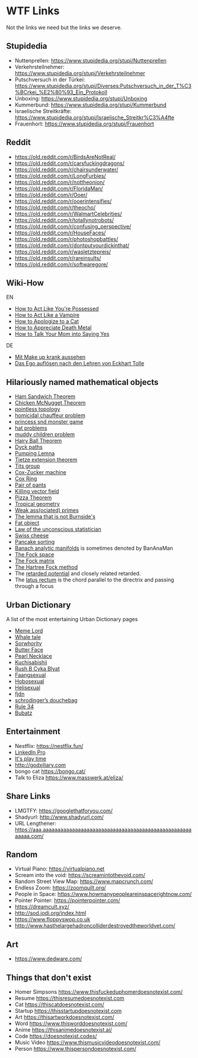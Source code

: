 # WTF Links

Not the links we need but the links we deserve.

## Stupidedia

- Nuttenprellen: <https://www.stupidedia.org/stupi/Nuttenprellen>
- Verkehrsteilnehmer: <https://www.stupidedia.org/stupi/Verkehrsteilnehmer>
- Putschversuch in der Türkei: <https://www.stupidedia.org/stupi/Diverses:Putschversuch_in_der_T%C3%BCrkei_%E2%80%93_Ein_Protokoll>
- Unboxing: <https://www.stupidedia.org/stupi/Unboxing>
- Kummerbund: <https://www.stupidedia.org/stupi/Kummerbund>
- Israelische Streitkräfte: <https://www.stupidedia.org/stupi/Israelische_Streitkr%C3%A4fte>
- Frauenhort: <https://www.stupidedia.org/stupi/Frauenhort>

## Reddit

- <https://old.reddit.com/r/BirdsAreNotReal/>
- <https://old.reddit.com/r/carsfuckingdragons/>
- <https://old.reddit.com/r/chairsunderwater/>
- <https://old.reddit.com/r/LongFurbies/>
- <https://old.reddit.com/r/nottheonion/>
- <https://old.reddit.com/r/FloridaMan/>
- <https://old.reddit.com/r/Ooer/>
- <https://old.reddit.com/r/ooerintensifies/>
- <https://old.reddit.com/r/theocho/>
- <https://old.reddit.com/r/WalmartCelebrities/>
- <https://old.reddit.com/r/totallynotrobots/>
- <https://old.reddit.com/r/confusing_perspective/>
- <https://old.reddit.com/r/HouseFaces/>
- <https://old.reddit.com/r/photoshopbattles/>
- <https://old.reddit.com/r/dontputyourdickinthat/>
- <https://old.reddit.com/r/wasletztepreis/>
- <https://old.reddit.com/r/rareinsults/>
- <https://old.reddit.com/r/softwaregore/>

## Wiki-How

EN

- [How to Act Like You're Possessed](https://www.wikihow-fun.com/Act-Like-You%27re-Possessed)
- [How to Act Like a Vampire](https://www.wikihow-fun.com/Act-Like-a-Vampire)
- [How to Apologize to a Cat](https://www.wikihow.com/Apologize-to-a-Cat)
- [How to Appreciate Death Metal](https://www.wikihow-fun.com/Appreciate-Death-Metal)
- [How to Talk Your Mom into Saying Yes](https://www.wikihow.com/Talk-Your-Mom-into-Saying-Yes)

DE

- [Mit Make up krank aussehen](https://de.wikihow.com/Mit-Make-up-krank-aussehen)
- [Das Ego auflösen nach den Lehren von Eckhart Tolle](https://de.wikihow.com/Das-Ego-aufl%C3%B6sen-nach-den-Lehren-von-Eckhart-Tolle)

## Hilariously named mathematical objects

- [Ham Sandwich Theorem](https://en.wikipedia.org/wiki/Ham_sandwich_theorem)
- [Chicken McNugget Theorem](https://en.wikipedia.org/wiki/Coin_problem#McNugget_numbers)
- [pointless topology](https://en.wikipedia.org/wiki/Pointless_topology)
- [homicidal chauffeur problem](https://en.wikipedia.org/wiki/Homicidal_chauffeur_problem)
- [princess snd monster game](https://en.wikipedia.org/wiki/Princess_and_monster_game)
- [hat problems](https://en.wikipedia.org/wiki/Induction_puzzles#Basic_Hat_Puzzle)
- [muddy children problem](https://en.wikipedia.org/wiki/Induction_puzzles#Muddy_Children_Puzzle)
- [Hairy Ball Theorem](https://en.wikipedia.org/wiki/Hairy_ball_theorem)
- [Dyck paths](https://en.wikipedia.org/wiki/Catalan_number)
- [Pumping Lemna](https://en.wikipedia.org/wiki/Pumping_lemma)
- [Tietze extension theorem](https://en.wikipedia.org/wiki/Tietze_extension_theorem)
- [Tits group](https://en.wikipedia.org/wiki/Tits_group)
- [Cox-Zucker machine](https://en.wikipedia.org/wiki/Cox%E2%80%93Zucker_machine)
- [Cox Ring](https://en.wikipedia.org/wiki/Cox_ring)
- [Pair of pants](https://en.m.wikipedia.org/wiki/Pair_of_pants_(mathematics))
- [Killing vector field](https://en.wikipedia.org/wiki/Killing_vector_field)
- [Pizza Theorem](https://en.wikipedia.org/wiki/Pizza_theorem)
- [Tropical geometry](https://en.wikipedia.org/wiki/Tropical_geometry)
- [Weak ass(ociated) primes](https://en.wikipedia.org/wiki/Associated_prime)
- [The lemma that is not Burnside's](https://en.wikipedia.org/wiki/Burnside%27s_lemma#History:_the_lemma_that_is_not_Burnside's)
- [Fat object](https://en.wikipedia.org/wiki/Fat_object_(geometry))
- [Law of the unconscious statistician](https://en.wikipedia.org/wiki/Law_of_the_unconscious_statistician)
- [Swiss cheese](https://en.wikipedia.org/wiki/Swiss_cheese_(mathematics))
- [Pancake sorting](https://en.wikipedia.org/wiki/Pancake_sorting)
- [Banach analytic manifolds](https://en.wikipedia.org/wiki/Banach_manifold) is sometimes denoted by BanAnaMan
- [The Fock space](https://en.wikipedia.org/wiki/Fock_space)
- [The Fock matrix](https://en.wikipedia.org/wiki/Fock_matrix)
- [The Hartree Fock method](https://en.wikipedia.org/wiki/Hartree%E2%80%93Fock_method)
- The [retarded potential](https://en.wikipedia.org/wiki/Retarded_potential?wprov=sfti1) and closely related retarded.
- The [latus rectum](https://en.m.wikipedia.org/wiki/Conic_section#Conic_parameters) is the chord parallel to the directrix and passing through a focus

## Urban Dictionary

A list of the most entertaining Urban Dictionary pages

- [Meme Lord](https://www.urbandictionary.com/define.php?term=Meme%20Lord "https://www.urbandictionary.com/define.php?term=Meme%20Lord")
- [Whale tale](https://www.urbandictionary.com/define.php?term=whale+tale "https://www.urbandictionary.com/define.php?term=whale+tale")
- [Sorwhority](https://www.urbandictionary.com/define.php?term=sorwhority "https://www.urbandictionary.com/define.php?term=sorwhority")
- [Butter Face](https://www.urbandictionary.com/define.php?term=butter%20face "https://www.urbandictionary.com/define.php?term=butter%20face")
- [Pearl Necklace](https://www.urbandictionary.com/define.php?term=pearl%20necklace "https://www.urbandictionary.com/define.php?term=pearl%20necklace")
- [Kuchisabishii](https://www.urbandictionary.com/define.php?term=kuchisabishii "https://www.urbandictionary.com/define.php?term=kuchisabishii")
- [Rush B Cyka Blyat](https://www.urbandictionary.com/define.php?term=Rush%20B%20Cyka%20Blyat "https://www.urbandictionary.com/define.php?term=Rush%20B%20Cyka%20Blyat")
- [Faangsexual](https://www.urbandictionary.com/define.php?term=Faangsexual "https://www.urbandictionary.com/define.php?term=Faangsexual")
- [Hobosexual](https://www.urbandictionary.com/define.php?term=Hobosexual "https://www.urbandictionary.com/define.php?term=Hobosexual")
- [Helisexual](https://www.urbandictionary.com/define.php?term=helisexual "https://www.urbandictionary.com/define.php?term=helisexual")
- [fjdn](https://www.urbandictionary.com/define.php?term=fjdn "https://www.urbandictionary.com/define.php?term=fjdn")
- [schrodinger’s douchebag](https://www.urbandictionary.com/define.php?term=schrodinger%E2%80%99s%20douchebag "https://www.urbandictionary.com/define.php?term=schrodinger%E2%80%99s%20douchebag")
- [Rule 34](https://www.urbandictionary.com/define.php?term=Rule%2034 "https://www.urbandictionary.com/define.php?term=Rule%2034")
- [Bubatz](https://www.urbandictionary.com/define.php?term=Bubatz)

## Entertainment

- Nestflix: <https://nestflix.fun/>
- [LinkedIn Pro](https://www.shlinkedin.com)
- [It's play time](https://neal.fun)
- <http://godxiliary.com>
- bongo cat <https://bongo.cat/>
- Talk to Eliza <https://www.masswerk.at/eliza/>

## Share Links

- LMGTFY: <https://googlethatforyou.com/>
- Shadyurl: <http://www.shadyurl.com/>
- URL Lengthener: <https://aaa.aaaaaaaaaaaaaaaaaaaaaaaaaaaaaaaaaaaaaaaaaaaaaaaaaaaaaaaa.com/>

## Random

- Virtual Piano: <https://virtualpiano.net>
- Scream into the void: <https://screamintothevoid.com/>
- Random Street View Map: <https://www.mapcrunch.com/>
- Endless Zoom: <https://zoomquilt.org/>
- People in Space: <https://www.howmanypeopleareinspacerightnow.com/>
- Pointer Pointer: <https://pointerpointer.com/>
- <https://dreamcult.xyz/>
- <http://sod.jodi.org/index.html>
- <https://www.floppyswop.co.uk>
- <http://www.hasthelargehadroncolliderdestroyedtheworldyet.com/>

## Art

- <https://www.dedware.com/>

## Things that don't exist

- Homer Simpsons <https://www.thisfuckeduphomerdoesnotexist.com/>
- Resume <https://thisresumedoesnotexist.com>
- Cat <https://thiscatdoesnotexist.com/>
- Startup <https://thisstartupdoesnotexist.com>
- Art <https://thisartworkdoesnotexist.com/>
- Word <https://www.thisworddoesnotexist.com/>
- Anime <https://thisanimedoesnotexist.ai/>
- Code <https://doesnotexist.codes/>
- Music Video <https://www.thismusicvideodoesnotexist.com/>
- Person <https://www.thispersondoesnotexist.com/>
